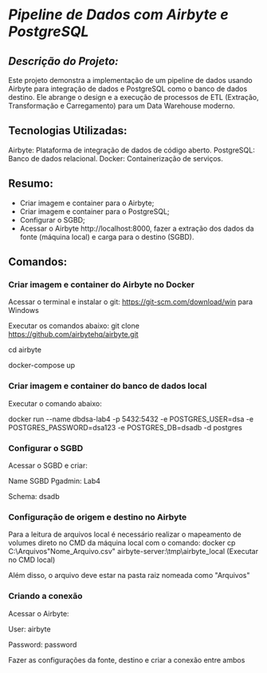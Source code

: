 # ***Pipeline de Dados com Airbyte e PostgreSQL***

## **Descrição do Projeto*:*
Este projeto demonstra a implementação de um pipeline de dados usando Airbyte para integração de dados e PostgreSQL como o banco de dados destino. Ele abrange o design e a execução de processos de ETL (Extração, Transformação e Carregamento) para um Data Warehouse moderno.

## **Tecnologias Utilizadas**: 
Airbyte: Plataforma de integração de dados de código aberto.
PostgreSQL: Banco de dados relacional.
Docker: Containerização de serviços.



## **Resumo**: 
* Criar imagem e container para o Airbyte;
* Criar imagem e container para o PostgreSQL;
* Configurar o SGBD;
* Acessar o Airbyte http://localhost:8000, fazer a extração dos dados da fonte (máquina local) e carga para o destino (SGBD).


## **Comandos**:
### Criar imagem e container do Airbyte no Docker
Acessar o terminal e instalar o git: https://git-scm.com/download/win para Windows
 
Executar os comandos abaixo:
git clone https://github.com/airbytehq/airbyte.git

cd airbyte

docker-compose up



### Criar imagem e container do banco de dados local
Executar o comando abaixo:

docker run --name dbdsa-lab4 -p 5432:5432 -e POSTGRES_USER=dsa -e POSTGRES_PASSWORD=dsa123 -e POSTGRES_DB=dsadb -d postgres



### Configurar o SGBD
Acessar o SGBD e criar:

Name SGBD Pgadmin: Lab4

Schema: dsadb



### Configuração de origem e destino no Airbyte
Para a leitura de arquivos local é necessário realizar o mapeamento de volumes direto no CMD da máquina local com o comando: 
docker cp C:\Arquivos\"Nome_Arquivo.csv" airbyte-server:\tmp\airbyte_local (Executar no CMD local)

Além disso, o arquivo deve estar na pasta raiz nomeada como "Arquivos"



### Criando a conexão 

Acessar o Airbyte:

User: airbyte

Password: password

Fazer as configurações da fonte, destino e criar a conexão entre ambos
